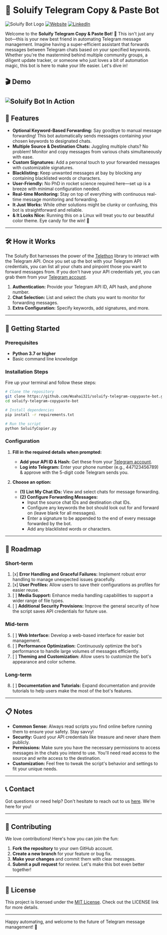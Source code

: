 # 🚀 Soluify Telegram Copy & Paste Bot

![Soluify Bot Logo](https://share.woahlab.com/-vXC6zguKx2)
[![Website](https://img.shields.io/website?label=soluify.com&style=plastic&url=https%3A%2F%2Fsoluify.com)](https://soluify.com/)
[![LinkedIn](https://img.shields.io/badge/LinkedIn-blue?style=plastic&logo=linkedin)](https://www.linkedin.com/company/soluify)

Welcome to the **Soluify Telegram Copy & Paste Bot**! 🎉 This isn't just any bot—this is your new best friend in automating Telegram message management. Imagine having a super-efficient assistant that forwards messages between Telegram chats based on your specified keywords. Whether you're the mastermind behind multiple community groups, a diligent update tracker, or someone who just loves a bit of automation magic, this bot is here to make your life easier. Let's dive in!

## 🎬 Demo

![Soluify Bot In Action](https://share.woahlab.com/-aFyvV8sDmQ)
---

## 🌟 Features

- **Optional Keyword-Based Forwarding:** Say goodbye to manual message forwarding! This bot automatically sends messages containing your chosen keywords to designated chats.
- **Multiple Source & Destination Chats:** Juggling multiple chats? No problem! Monitor and copy messages from various chats simultaneously with ease.
- **Custom Signatures:** Add a personal touch to your forwarded messages with customizable signatures.
- **Blacklisting:** Keep unwanted messages at bay by blocking any containing blacklisted words or characters.
- **User-Friendly:** No PhD in rocket science required here—set up is a breeze with minimal configuration needed.
- **Real-time Monitoring:** Stay on top of everything with continuous real-time message monitoring and forwarding.
- **It Just Works:** While other solutions might be clunky or confusing, this bot is straightforward and reliable.
- **& It Looks Nice:** Running this on a Linux will treat you to our beautiful color theme. Eye candy for the win! 🌈

---

## 🛠️ How it Works

The Soluify Bot harnesses the power of the [Telethon](https://github.com/LonamiWebs/Telethon) library to interact with the Telegram API. Once you set up the bot with your Telegram API credentials, you can list all your chats and pinpoint those you want to forward messages from. If you don't have your API credentials yet, you can grab them from your [Telegram account](https://my.telegram.org/apps).

1. **Authentication:** Provide your Telegram API ID, API hash, and phone number.
2. **Chat Selection:** List and select the chats you want to monitor for forwarding messages.
3. **Extra Configuration:** Specify keywords, add signatures, and more.

---

## 🔧 Getting Started

### Prerequisites

- **Python 3.7 or higher**
- Basic command line knowledge

### Installation Steps

Fire up your terminal and follow these steps:

```bash
# Clone the repository
git clone https://github.com/Woahai321/soluify-telegram-copypaste-bot.git
cd soluify-telegram-copypaste-bot

# Install dependencies
pip install -r requirements.txt

# Run the script
python SoluifyCopier.py
```

### Configuration

1. **Fill in the required details when prompted:**
    - **Add your API ID & Hash:** Get these from your [Telegram account](https://my.telegram.org/apps).
    - **Log into Telegram:** Enter your phone number (e.g., 447123456789) & approve with the 5-digit code Telegram sends you.

2. **Choose an option:**
    - **(1) List My Chat IDs:** View and select chats for message forwarding.
    - **(2) Configure Forwarding Messages:**
        - Input the source chat IDs and destination chat IDs.
        - Configure any keywords the bot should look out for and forward on (leave blank for all messages).
        - Enter a signature to be appended to the end of every message forwarded by the bot.
        - Add any blacklisted words or characters.

---

## 🚀 Roadmap

### Short-term
1. [x] **Error Handling and Graceful Failures:** Implement robust error handling to manage unexpected issues gracefully.
2. [x] **User Profiles:** Allow users to save their configurations as profiles for easier reuse.
3. [ ] **Media Support:** Enhance media handling capabilities to support a wider range of file types.
4. [ ] **Additional Security Provisions:** Improve the general security of how the script saves API credentials for future use.

### Mid-term
5. [ ] **Web Interface:** Develop a web-based interface for easier bot management.
6. [ ] **Performance Optimization:** Continuously optimize the bot's performance to handle large volumes of messages efficiently.
7. [ ] **Theming and Customization:** Allow users to customize the bot's appearance and color scheme.

### Long-term
8. [ ] **Documentation and Tutorials:** Expand documentation and provide tutorials to help users make the most of the bot's features.

---

## 📋 Notes

- **Common Sense:** Always read scripts you find online before running them to ensure your safety. Stay savvy!
- **Security:** Guard your API credentials like treasure and never share them publicly.
- **Permissions:** Make sure you have the necessary permissions to access messages in the chats you intend to use. You'll need read access to the source and write access to the destination.
- **Customization:** Feel free to tweak the script's behavior and settings to fit your unique needs.

---

## 📞 Contact

Got questions or need help? Don't hesitate to reach out to us [here](https://soluify.com/contact/). We're here for you!

---

## 🤝 Contributing

We love contributions! Here's how you can join the fun:

1. **Fork the repository** to your own GitHub account.
2. **Create a new branch** for your feature or bug fix.
3. **Make your changes** and commit them with clear messages.
4. **Submit a pull request** for review. Let's make this bot even better together!

---

## 📄 License

This project is licensed under the [MIT License](https://opensource.org/license/mit). Check out the LICENSE link for more details.

---

Happy automating, and welcome to the future of Telegram message management! 🚀
